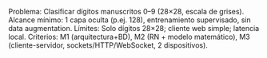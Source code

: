 Problema: Clasificar dígitos manuscritos 0–9 (28×28, escala de grises).
Alcance mínimo: 1 capa oculta (p.ej. 128), entrenamiento supervisado, sin data augmentation.
Límites: Solo dígitos 28×28; cliente web simple; latencia local.
Criterios: M1 (arquitectura+BD), M2 (RN + modelo matemático), M3 (cliente-servidor, sockets/HTTP/WebSocket, 2 dispositivos).
